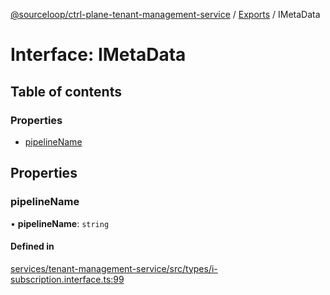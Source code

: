 [@sourceloop/ctrl-plane-tenant-management-service](../README.md) / [Exports](../modules.md) / IMetaData

# Interface: IMetaData

## Table of contents

### Properties

- [pipelineName](IMetaData.md#pipelinename)

## Properties

### pipelineName

• **pipelineName**: `string`

#### Defined in

[services/tenant-management-service/src/types/i-subscription.interface.ts:99](https://github.com/sourcefuse/arc-saas/blob/c6084d0/services/tenant-management-service/src/types/i-subscription.interface.ts#L99)
